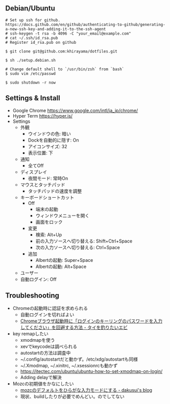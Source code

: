## Debian/Ubuntu

```
# Set up ssh for github. https://docs.github.com/en/github/authenticating-to-github/generating-a-new-ssh-key-and-adding-it-to-the-ssh-agent
# ssh-keygen -t rsa -b 4096 -C "your_email@example.com"
# cat ~/.ssh/id_rsa.pub
# Register id_rsa.pub on github

$ git clone git@github.com:khirayama/dotfiles.git

$ sh ./setup.debian.sh

# Change default shell to `/usr/bin/zsh` from `bash`
$ sudo vim /etc/passwd

$ sudo shutdown -r now
```

## Settings & Install

- Google Chrome https://www.google.com/intl/ja_jp/chrome/
- Hyper Term https://hyper.is/
- Settings
  - 外観
    - ウインドウの色: 暗い
    - Dockを自動的に隠す: On
    - アイコンサイズ: 32
    - 表示位置: 下
  - 通知
    - 全てOff
  - ディスプレイ
    - 夜間モード: 常時On
  - マウスとタッチパッド
    - タッチパッドの速度を調整
  - キーボードショートカット
    - Off
      - 端末の起動
      - ウィンドウメニューを開く
      - 画面をロック
    - 変更
      - 検索: Alt+Up
      - 前の入力ソースへ切り替える: Shift+Ctrl+Space
      - 次の入力ソースへ切り替える: Ctrl+Space
    - 追加
      - Albertの起動: Super+Space
      - Albertの起動: Alt+Space
   - ユーザー
    - 自動ログイン: Off

## Troubleshooting

- Chromeの起動時に認証を求められる
  - 自動ログインを切ればよい
  - [Chromeブラウザ起動時に「ログインのキーリングのパスワードを入力してください」を回避する方法 - タイを釣りたいエビ](https://ebiss.hatenablog.com/entry/2019/02/10/200000)
- key remapしたい
  - xmodmapを使う
  - xevでkeycodeは調べられる
  - autostartの方法は調査中
  - ~/.config/autostartだと動かず。/etc/xdg/autostartも同様
  - ~/.Xmodmap, ~/.xinitrc, ~/.xsessionrcも動かず
  - https://itectec.com/ubuntu/ubuntu-how-to-set-xmodmap-on-login/
  - Adding delayで解決
- Mozcの初期値をかなにしたい
  - [mozcのデフォルトをひらがな入力モードにする - dakusui's blog](http://dakusui.hatenablog.com/entry/2017/09/24/160400)
  - 現状、buildしたりが必要でめんどい。のでしてない
